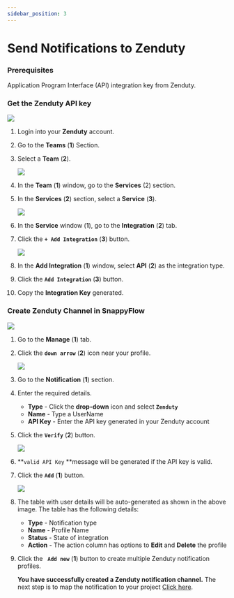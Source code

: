 ```yaml
---
sidebar_position: 3 
---
```

# Send Notifications to Zenduty
### Prerequisites

Application Program Interface (API) integration key from Zenduty.

### Get the Zenduty API key

<img src="/img/Notifications/Images/image_4.PNG" /><br /> 

1. Login into your **Zenduty** account.

2. Go to the **Teams** (**1**) Section.

3. Select a **Team** (**2**).

   <img src="/img/Notifications/Images/image_5.PNG" /><br /> 

4. In the **Team** (**1**) window, go to the **Services** (2) section.

5. In the **Services** (**2**) section, select a **Service** (**3**).

   <img src="/img/Notifications/Images/image_6.PNG" /><br />

6. In the **Service** window (**1**), go to the **Integration** (**2**) tab.

7. Click the  **`+ Add Integration`** (**3**) button.

   <img src="/img/Notifications/Images/image_7.PNG" /><br />

8. In the **Add Integration** (**1**) window, select **API** (**2**) as the integration type.

9. Click the **`Add Integration`** (**3**) button.

10. Copy the **Integration Key** generated.
### Create Zenduty Channel in SnappyFlow

<img src="/img/Notifications/Images/image_1.PNG" /><br />

1. Go to the **Manage** (**1**) tab.

2. Click the **`down arrow`**  (**2**) icon near your profile.

   <img src="/img/Notifications/Images/image_8.PNG" /><br />

3. Go to the **Notification**  (**1**) section.

4. Enter the required details.
   - **Type** - Click the **drop-down** icon and select **`Zenduty`**
   - **Name** - Type a UserName
   - **API Key** - Enter the API key generated in your Zenduty account

5. Click the **`Verify`** (**2**) button.

   <img src="/img/Notifications/Images/image_9.PNG" /><br />

6.   **`valid API Key` **message will be generated if the API key is valid.

7. Click the **`Add`** (**1**) button.

   <img src="/img/Notifications/Images/image_10.PNG" /><br /> 

8. The table with user details will be auto-generated as shown in the above image. The table has the following details:

   - **Type** - Notification type
   - **Name** - Profile Name
   - **Status** - State of integration
   - **Action** - The action column has options to **Edit** and **Delete** the profile

9. Click the **` Add new`**  (**1**) button to create multiple Zenduty notification profiles.

   **You have successfully created a Zenduty notification channel.** The next step is to map the notification to your project [Click here](/docs/Alerts_notifications/Notifications/Map_Notification_Alerts/map_projects_to_channels).

